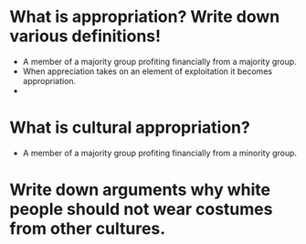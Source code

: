 # What is appropriation? Write down various definitions!
+ A member of a majority group profiting financially from a majority group.
+ When appreciation takes on an element of exploitation it becomes appropriation.
+  

# What is cultural appropriation?
+  A member of a majority group profiting financially from a minority group.

# Write down arguments why white people should not wear costumes from other cultures.


